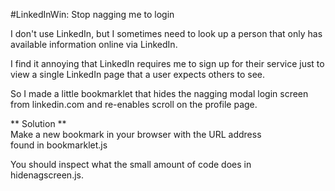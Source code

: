 #LinkedInWin: Stop nagging me to login

I don't use LinkedIn, but I sometimes need to look up a person that only has available information online via LinkedIn.

I find it annoying that LinkedIn requires me to sign up for their service just to view a single LinkedIn page that a user expects others to see. 

So I made a little bookmarklet that hides the nagging modal login screen from linkedin.com and re-enables scroll on the profile page. 

** Solution **  
Make a new bookmark in your browser with the URL address  
found in bookmarklet.js

You should inspect what the small amount of code does in hidenagscreen.js.
